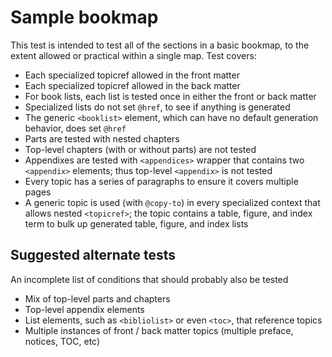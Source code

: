 # Sample bookmap

This test is intended to test all of the sections in a basic bookmap, to the extent allowed or practical within a single map. Test covers:

 * Each specialized topicref allowed in the front matter
 * Each specialized topicref allowed in the back matter
 * For book lists, each list is tested once in either the front or back matter
  * Specialized lists do not set `@href`, to see if anything is generated
  * The generic `<booklist>` element, which can have no default generation behavior, does set `@href`
 * Parts are tested with nested chapters
  * Top-level chapters (with or without parts) are not tested
 * Appendixes are tested with `<appendices>` wrapper that contains two `<appendix>` elements; thus top-level `<appendix>` is not tested
 * Every topic has a series of paragraphs to ensure it covers multiple pages
 * A generic topic is used (with `@copy-to`) in every specialized context that allows nested `<topicref>`; the topic contains a table, figure, and index term to bulk up generated table, figure, and index lists

## Suggested alternate tests

An incomplete list of conditions that should probably also be tested

 * Mix of top-level parts and chapters
 * Top-level appendix elements
 * List elements, such as `<bibliolist>` or even `<toc>`, that reference topics
 * Multiple instances of front / back matter topics (multiple preface, notices, TOC, etc)